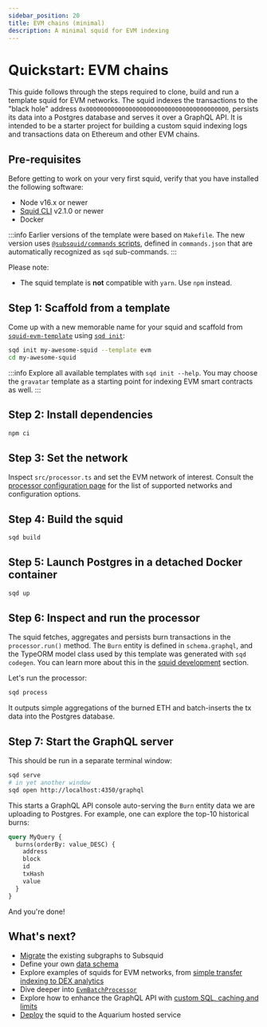 ```yaml
---
sidebar_position: 20
title: EVM chains (minimal)
description: A minimal squid for EVM indexing
---
```


# Quickstart: EVM chains

This guide follows through the steps required to clone, build and run a template squid for EVM networks. The squid indexes the transactions to the "black hole" address `0x0000000000000000000000000000000000000000`, persists its data into a Postgres database and serves it over a GraphQL API. It is intended to be a starter project for building a custom squid indexing logs and transactions data on Ethereum and other EVM chains.

## Pre-requisites

Before getting to work on your very first squid, verify that you have installed the following software: 

- Node v16.x or newer
- [Squid CLI](/squid-cli) v2.1.0 or newer
- Docker

:::info
Earlier versions of the template were based on `Makefile`. The new version uses [`@subsquid/commands` scripts](https://github.com/subsquid/squid-sdk/tree/master/util/commands), defined in `commands.json` that are automatically recognized as `sqd` sub-commands.
:::

Please note:
- The squid template is **not** compatible with `yarn`. Use `npm` instead.

## Step 1: Scaffold from a template

Come up with a new memorable name for your squid and scaffold from [`squid-evm-template`](https://github.com/subsquid/squid-evm-template)
using [`sqd init`](/squid-cli/init):

```bash
sqd init my-awesome-squid --template evm
cd my-awesome-squid
```

:::info
Explore all available templates with `sqd init --help`. You may choose the `gravatar` template as a starting point for indexing EVM smart contracts as well.
:::

##  Step 2: Install dependencies

```bash
npm ci
```

## Step 3: Set the network

Inspect `src/processor.ts` and set the EVM network of interest. Consult the [processor configuration page](/develop-a-squid/evm-processor/configuration) 
for the list of supported networks and configuration options.

## Step 4: Build the squid

```bash
sqd build
```

## Step 5: Launch Postgres in a detached Docker container

```bash
sqd up
```

## Step 6: Inspect and run the processor

The squid fetches, aggregates and persists burn transactions in the `processor.run()` method. The `Burn` entity is defined in `schema.graphql`, and the TypeORM model class used by this template was generated with `sqd codegen`. You can learn more about this in the [squid development](/develop-a-squid) section.
 
Let's run the processor:
```bash
sqd process
```

It outputs simple aggregations of the burned ETH and batch-inserts the tx data into the Postgres database.

## Step 7: Start the GraphQL server

This should be run in a separate terminal window:
```bash
sqd serve
# in yet another window
sqd open http://localhost:4350/graphql
```

This starts a GraphQL API console auto-serving the `Burn` entity data we are uploading to Postgres. For example, one can explore the top-10 historical burns:

```graphql
query MyQuery {
  burns(orderBy: value_DESC) {
    address
    block
    id
    txHash
    value
  }
}
```

And you're done!

## What's next?

- [Migrate](/migrate/migrate-subgraph) the existing subgraphs to Subsquid
- Define your own [data schema](/develop-a-squid/schema-file)
- Explore examples of squids for EVM networks, from [simple transfer indexing to DEX analytics](/develop-a-squid/examples)
- Dive deeper into [`EvmBatchProcessor`](/develop-a-squid/evm-processor)
- Explore how to enhance the GraphQL API with [custom SQL, caching and limits](/develop-a-squid/graphql-api)
- [Deploy](/deploy-squid) the squid to the Aquarium hosted service
